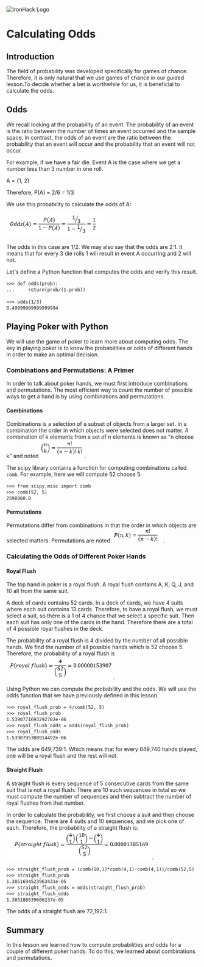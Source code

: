 ![IronHack Logo](https://s3-eu-west-1.amazonaws.com/ih-materials/uploads/upload_d5c5793015fec3be28a63c4fa3dd4d55.png)

# Calculating Odds

## Introduction

The field of probability was developed specifically for games of chance. Therefore, it is only natural that we use games of chance in our guided lesson.To decide whether a bet is worthwhile for us, it is beneficial to calculate the odds. 

## Odds

We recall looking at the probability of an event. The probability of an event is the ratio between the number of times an event occurred and the sample space. In contrast, the odds of an event are the ratio between the probability that an event will occur and the probability that an event will not occur. 

For example, if we have a fair die. Event A is the case where we get a number less than 3 number in one roll. 

A = {1, 2}

Therefore, P(A) = 2/6 = 1/3

We use this probability to calculate the odds of A:

![odds](../../static/images/odds.png)

The odds in this case are 1/2. We may also say that the odds are 2:1. It means that for every 3 die rolls 1 will result in event A occurring and 2 will not.

Let's define a Python function that computes the odds and verify this result.

```
>>> def odds(prob):
...     return(prob/(1-prob))

>>> odds(1/3)
0.49999999999999994
```


## Playing Poker with Python

We will use the game of poker to learn more about computing odds. The key in playing poker is to know the probabilities or odds of different hands in order to make an optimal decision.

### Combinations and Permutations: A Primer

In order to talk about poker hands, we must first introduce combinations and permutations. The most efficient way to count the number of possible ways to get a hand is by using combinations and permutations.

#### Combinations

Combinations is a selection of a subset of objects from a larger set. In a combination the order in which objects were selected does not matter. A combination of k elements from a set of n elements is known as "n choose k" and noted ![n choose k](../../static/images/n-choose-k.png).

The scipy library contains a function for computing combinations called `comb`. For example, here we will compute 52 choose 5.

```
>>> from scipy.misc import comb
>>> comb(52, 5)
2598960.0
```

#### Permutations

Permutations differ from combinations in that the order in which objects are selected matters. Permutations are noted ![permutation](../../static/images/permutation.png).

### Calculating the Odds of Different Poker Hands

#### Royal Flush

The top hand in poker is a royal flush. A royal flush contains A, K, Q, J, and 10 all from the same suit.

A deck of cards contains 52 cards. In a deck of cards, we have 4 suits where each suit contains 13 cards. Therefore, to have a royal flush, we must select a suit, so there is a 1 of 4 chance that we select a specific suit. Then each suit has only one of the cards in the hand. Therefore there are a total of 4 possible royal flushes in the deck.

The probability of a royal flush is 4 divided by the number of all possible hands. We find the number of all possible hands which is 52 choose 5. Therefore, the probability of a royal flush is ![royal flush](../../static/images/royal-flush.png).

Using Python we can compute the probability and the odds. We will use the odds function that we have previously defined in this lesson.

```
>>> royal_flush_prob = 4/comb(52, 5)
>>> royal_flush_prob
1.5390771693292702e-06
>>> royal_flush_odds = odds(royal_flush_prob)
>>> royal_flush_odds
1.5390795380914492e-06
```    
The odds are 649,739:1. Which means that for every 649,740 hands played, one will be a royal flush and the rest will not.

#### Straight Flush

A straight flush is every sequence of 5 consecutive cards from the same suit that is not a royal flush. There are 10 such sequences in total so we must compute the number of sequences and then subtract the number of royal flushes from that number.

In order to calculate the probability, we first choose a suit and then choose the sequence. There are 4 suits and 10 sequences, and we pick one of each. Therefore, the probability of a straight flush is: ![straight flush](../../static/images/straight-flush.png).

```
>>> straight_flush_prob = (comb(10,1)*comb(4,1)-comb(4,1))/comb(52,5)
>>> straight_flush_prob
1.3851694523963431e-05
>>> straight_flush_odds = odds(straight_flush_prob)
>>> straight_flush_odds
1.385188639606237e-05
``` 

The odds of a straight flush are 72,192:1.


## Summary

In this lesson we learned how to compute probabilities and odds for a couple of different poker hands. To do this, we learned about combinations and permutations.
